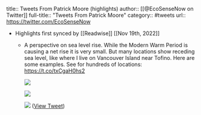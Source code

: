 title:: Tweets From Patrick Moore (highlights)
author:: [[@EcoSenseNow on Twitter]]
full-title:: "Tweets From Patrick Moore"
category:: #tweets
url:: https://twitter.com/EcoSenseNow

- Highlights first synced by [[Readwise]] [[Nov 19th, 2022]]
	- A perspective on sea level rise. While the Modern Warm Period is causing a net rise it is very small. But many locations show receding sea level, like where I live on Vancouver Island near Tofino. Here are some examples. See for hundreds of locations:
	  https://t.co/txCgaH0hs2 
	  
	  ![](https://pbs.twimg.com/media/EFVEOmlXkAA39qi.jpg) 
	  
	  ![](https://pbs.twimg.com/media/EFVEOmkXkAEke0x.jpg) 
	  
	  ![](https://pbs.twimg.com/media/EFVEOmhW4AA7A1-.jpg) ([View Tweet](https://twitter.com/EcoSenseNow/status/1176921907280654336))